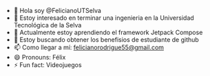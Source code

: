 - 👋 Hola soy @FelicianoUTSelva
- 👀 Estoy interesado en terminar una ingenieria en la Universidad Tecnológica de la Selva 
- 🌱 Actualmente estoy aprendiendo el framework Jetpack Compose
- 💞️ Estoy buscando obtener los benefisios de estudiante de github
- 📫 Como llegar a mí: felicianorodrigue55@gmail.com
- 😄 Pronouns: Félix
- ⚡ Fun fact: Videojuegos

<!---
FelicianoUTSelva/FelicianoUTSelva is a ✨ special ✨ repository because its `README.md` (this file) appears on your GitHub profile.
You can click the Preview link to take a look at your changes.
--->
